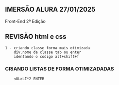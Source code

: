 ## IMERSÃO ALURA 27/01/2025

 Front-End 2ª Edição    

## REVISÃO html e css

    1 - criando classe forma mais otimizada 
        div.nome da classe tab ou enter     
        identando o codigo alt+shift+f

### CRIANDO LISTAS DE FORMA OTIMIZADADAS    
        <UL>LI*2 ENTER
